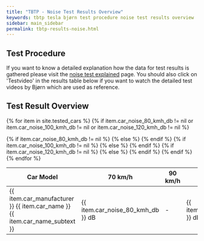 ```yaml
---
title: "TBTP - Noise Test Results Overview"
keywords: tbtp tesla bjørn test procedure noise test results overview
sidebar: main_sidebar
permalink: tbtp-results-noise.html
---
```


## Test Procedure
If you want to know a detailed explanation how the data for test results is gathered please visit the [noise test explained](tbtp_explained_noise-test.html) page. You should also click on 'Testvideo' in the results table below if you want to watch the detailed test videos by Bjørn which are used as reference.

## Test Result Overview
<table style="width: 100%;" id="data_table">
<colgroup>
<col width="30%" />
<col width="15%" />
<col width="15%" />
<col width="15%" />
<col width="25%" />
</colgroup>
<thead>
<tr class="header">
<th>Car Model</th>
<th>70 km/h</th>
<th>90 km/h</th>
<th>120 km/h</th>
<th>Source</th>
</tr>
</thead>
<tbody>

{% for item in site.tested_cars %}
    {% if item.car_noise_80_kmh_db != nil or item.car_noise_100_kmh_db != nil or item.car_noise_120_kmh_db != nil %}
        <tr>
            <td markdown="span">{{ item.car_manufacturer }} {{ item.car_name }} {{ item.car_name_subtext }}</td>
            {% if item.car_noise_80_kmh_db != nil %}
                <td markdown="span">{{ item.car_noise_80_kmh_db }}  dB</td>
            {% else %}
                <td markdown="span">-</td>
            {% endif %}
            {% if item.car_noise_100_kmh_db != nil %}
                <td markdown="span">{{ item.car_noise_100_kmh_db }}  dB</td>
            {% else %}
                <td markdown="span">-</td>
            {% endif %}
            {% if item.car_noise_120_kmh_db != nil %}
                <td markdown="span">{{ item.car_noise_120_kmh_db }}  dB</td>
            {% else %}
                <td markdown="span">-</td>
            {% endif %}
            <td markdown="span"><a href="{{ item.car_noise_vsource }}" target="_blank">Testvideo</a></td>
        </tr>
    {% endif %}
{% endfor %}

</tbody>
</table>


<script src="https://ajax.googleapis.com/ajax/libs/jqueryui/1.10.3/jquery-ui.min.js"></script>
<script src="https://cdn.datatables.net/1.10.19/js/jquery.dataTables.min.js"></script>
<script>
    $('#data_table').DataTable( {
        paging: false,
        searching: false,
        info: false
    } );
</script> 